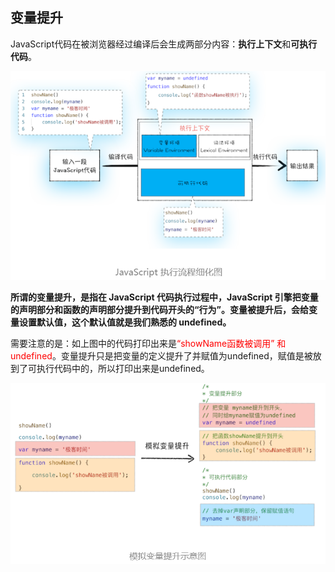 ## 变量提升

JavaScript代码在被浏览器经过编译后会生成两部分内容：**执行上下文**和**可执行代码**。

![image-20210304103230996](./img/image-20210304103230996.png)

**所谓的变量提升，是指在 JavaScript 代码执行过程中，JavaScript 引擎把变量的声明部分和函数的声明部分提升到代码开头的“行为”。变量被提升后，会给变量设置默认值，这个默认值就是我们熟悉的 undefined。**

需要注意的是：如上图中的代码打印出来是<font color=red>“showName函数被调用” 和undefined</font>。变量提升只是把变量的定义提升了并赋值为undefined，赋值是被放到了可执行代码中的，所以打印出来是undefined。

![image-20210304103931966](./img/image-20210304103931966.png)